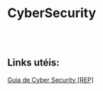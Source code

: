 # CyberSecurity


<br><br>
## Links utéis:

<a href="https://github.com/arthurspk/guiadecybersecurity"> Guia de Cyber Security [REP]</a>
